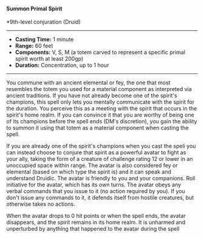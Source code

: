 #### Summon Primal Spirit
*9th-level conjuration (Druid)
___
- **Casting Time:** 1 minute 
- **Range:** 60 feet 
- **Components:** V, S, M (a totem carved to represent a specific primal spirit worth at least 200gp) 
- **Duration:** Concentration, up to 1 hour 
---
You commune with an ancient elemental or fey, the one that most resembles the totem you used for a material component as interpreted via ancient traditions. If you have not already become one of the spirit's champions, this spell only lets you mentally communicate with the spirit for the duration. You perceive this as a meeting with the spirit that occurs in the spirit's home realm. If you can convince it that you are worthy of being one of its champions before the spell ends (DM's discretion), you gain the ability to summon it using that totem as a material component when casting the spell.

If you are already one of the spirit's champions when you cast the speli you can instead choose to conjure that spirit as a powerful avatar to fight as your ally, taking the form of a creature of challenge rating 12 or lower in an unoccupied space within range. The avatar is also considered fey or elemental (based on which type the spirit is) and it can speak and understand Druidic. The avatar is friendly to you and your companions. Roll initiative for the avatar, which has its own turns. The avatar obeys any verbal commands that you issue to 
it (no action required by you). If you don't issue any commands to it, it defends itself from hostile creatures, but otherwise takes no actions. 

When the avatar drops to 0 hit points or when the spell ends, the avatar disappears, and the spirit remains in its home realm. It is unharmed and unperturbed by anything that happened to the avatar during the spell 
